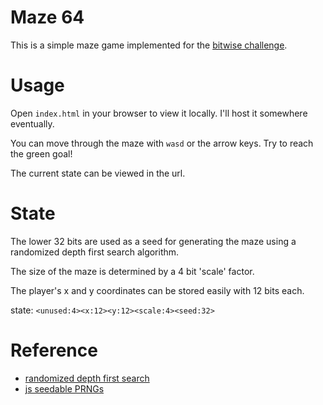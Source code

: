 # Maze 64
This is a simple maze game implemented for the [bitwise challenge](https://github.com/zesterer/the-bitwise-challenge).

# Usage
Open `index.html` in your browser to view it locally. I'll host it somewhere eventually.

You can move through the maze with `wasd` or the arrow keys. Try to reach the green goal!

The current state can be viewed in the url.

# State
The lower 32 bits are used as a seed for generating the maze using a randomized depth first search algorithm.

The size of the maze is determined by a 4 bit 'scale' factor.

The player's x and y coordinates can be stored easily with 12 bits each.

state: `<unused:4><x:12><y:12><scale:4><seed:32>`

# Reference
* [randomized depth first search](https://en.wikipedia.org/wiki/Maze_generation_algorithm#Randomized_depth-first_search)
* [js seedable PRNGs](https://gist.github.com/blixt/f17b47c62508be59987b)
